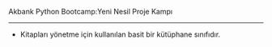  Akbank Python Bootcamp:Yeni Nesil Proje Kampı

***
* Kitapları yönetme için kullanılan basit bir kütüphane sınıfıdır.

